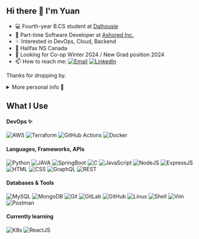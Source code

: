 ## Hi there 👋 I'm Yuan

- 💻 Fourth-year B.CS student at [Dalhousie](https://www.dal.ca/)
- 🔭 Part-time Software Developer at [Ashored Inc.](https://ashored.ca/)
- ✨ Interested in DevOps, Cloud, Backend
- 📍 Halifax NS Canada
- 👀 Looking for Co-op Winter 2024 / New Grad position 2024
- 📫 How to reach me: [![Email](https://img.shields.io/badge/-Gmail-c14438?style=flat&logo=Gmail&logoColor=white)](mailto:yn416226@gmail.com) [![LinkedIn]( https://img.shields.io/badge/-LinkedIn-blue?style=flat&logo=linkedin)](https://www.linkedin.com/in/yuanw10/)

Thanks for dropping by.

<details>
  <summary>More personal info 💬</summary> <br>
  <ul>
    <li>🧑‍💼 Ex-Accountant at EY</li>
    <li>🧑‍💻 Woman in Tech</li>
    <li>🏳️‍🌈 LGBTQ2+</li>
    <li>🐱 Cat lover</li>
    <li>🌏 From Beijing, China</li>
  </ul>
</details>


## What I Use
#### DevOps ✨
![AWS](https://img.shields.io/badge/Amazon_AWS-232F3E?style=flat-square&logo=amazonaws&logoColor=FF9900)
![Terraform](https://img.shields.io/badge/Terraform-7B42BC?style=flat-square&logo=terraform&logoColor=white)
![GitHub Actions](https://img.shields.io/badge/GitHub_Actions-2088FF?style=flat-square&logo=github-actions&logoColor=white)
![Docker](https://img.shields.io/badge/Docker-2496ED?style=flat-square&logo=docker&logoColor=white)

#### Languages, Frameworks, APIs
![Python](https://img.shields.io/badge/Python-3776AB?style=flat-square&logo=python&logoColor=white)
![JAVA](https://img.shields.io/badge/Java-ED8B00?style=flat-square&logo=java&logoColor=white)
![SpringBoot](https://img.shields.io/badge/Spring_Boot-F2F4F9?style=flat-square&logo=spring-boot)
![C](https://img.shields.io/badge/C-A8B9CC?style=flat-square&logo=c&logoColor=white)
![JavaScript](https://img.shields.io/badge/-JavaScript-F7DF1E?style=flat-square&logo=javascript&logoColor=black)
![NodeJS](https://img.shields.io/badge/Node.js-339933?style=flat-square&logo=nodedotjs&logoColor=white)
![ExpressJS](https://img.shields.io/badge/-Express.js-ivory?style=flat-square&logo=express&logoColor=black)
![HTML](https://img.shields.io/badge/-HTML-E34F26?style=flat-square&logo=html5&logoColor=white)
![CSS](https://img.shields.io/badge/-CSS-1572B6?style=flat-square&logo=css3)
![GraphQL](https://img.shields.io/badge/-GraphQL-E10098?style=flat-square&logo=graphql)
![REST](https://img.shields.io/badge/REST_API-991111?style=flat-square)

#### Databases & Tools
![MySQL](https://img.shields.io/badge/MySQL-005C84?style=flat-square&logo=mysql&logoColor=white)
![MongoDB](https://img.shields.io/badge/MongoDB-4EA94B?style=flat-square&logo=mongodb&logoColor=white)
![Git](https://img.shields.io/badge/-Git-black?style=flat-square&logo=git&logoColor=F05032)
![GitLab](https://img.shields.io/badge/GitLab-white?style=flat-square&logo=gitlab&logoColor=FC6D26)
![GitHub](https://img.shields.io/badge/-GitHub-181717?style=flat-square&logo=github)
![Linux](https://img.shields.io/badge/Linux-FCC624?style=flat-square&logo=linux&logoColor=black)
![Shell](https://img.shields.io/badge/Shell_Script-black?style=flat-square&logo=gnu-bash&logoColor=4EAA25)
![Vim](https://img.shields.io/badge/VIM-%2311AB00.svg?&style=flat-square&logo=vim&logoColor=white)
![Postman](https://img.shields.io/badge/Postman-FF6C37?style=flat-square&logo=Postman&logoColor=white)

#### Currently learning
![K8s](https://img.shields.io/badge/Kubernetes-326ce5.svg?&style=flat-square&logo=kubernetes&logoColor=white)
![ReactJS](https://img.shields.io/badge/React.js-20232A?style=flat-square&logo=react&logoColor=61DAFB)

